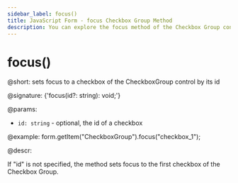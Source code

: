 ```yaml
---
sidebar_label: focus()
title: JavaScript Form - focus Checkbox Group Method 
description: You can explore the focus method of the Checkbox Group control of Form in the documentation of the DHTMLX JavaScript UI library. Browse developer guides and API reference, try out code examples and live demos, and download a free 30-day evaluation version of DHTMLX Suite.
---
```


# focus()

@short: sets focus to a checkbox of the CheckboxGroup control by its id

@signature: {'focus(id?: string): void;'}

@params:
- `id: string` - optional, the id of a checkbox

@example:
form.getItem("CheckboxGroup").focus("checkbox_1");

@descr:

If "id" is not specified, the method sets focus to the first checkbox of the Checkbox Group.
